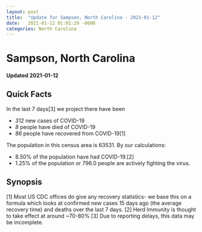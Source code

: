 ```yaml
---
layout: post
title:  "Update for Sampson, North Carolina - 2021-01-12"
date:   2021-01-12 01:01:29 -0600
categories: North Carolina
---
```


# Sampson, North Carolina
#### Updated 2021-01-12

## Quick Facts

In the last 7 days[3] we project there have been
- *312* new cases of COVID-19
- *8* people have died of COVID-19
- *86* people have recovered from COVID-19[1]

The population in this census area is 63531. By our calculations:
- 8.50% of the population have had COVID-19.[2]
- 1.25% of the population or 796.0 people are actively fighting the virus.

## Synopsis




[1] Most US CDC offices do give any recovery statistics- we base this on a formula which looks at confirmed new cases
15 days ago (the average recovery time) and deaths over the last 7 days.
[2] Herd Immunity is thought to take effect at around ~70-80%
[3] Due to reporting delays, this data may be incomplete. 
    